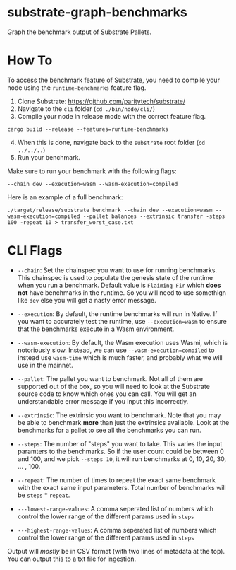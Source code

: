 # substrate-graph-benchmarks
Graph the benchmark output of Substrate Pallets.
 
# How To
 
To access the benchmark feature of Substrate, you need to compile your node using the `runtime-benchmarks` feature flag.
 
1. Clone Substrate: https://github.com/paritytech/substrate/
2. Navigate to the `cli` folder (`cd ./bin/node/cli/`)
3. Compile your node in release mode with the correct feature flag.

```
cargo build --release --features=runtime-benchmarks
```

4. When this is done, navigate back to the `substrate` root folder (`cd ../../..`)
5. Run your benchmark.

Make sure to run your benchmark with the following flags:

```
--chain dev --execution=wasm --wasm-execution=compiled
```

Here is an example of a full benchmark:

```
./target/release/substrate benchmark --chain dev --execution=wasm --wasm-execution=compiled --pallet balances --extrinsic transfer -steps 100 -repeat 10 > transfer_worst_case.txt
```

# CLI Flags

* `--chain`: Set the chainspec you want to use for running benchmarks. This chainspec is used to populate the genesis state of the runtime when you run a benchmark. Default value is `Flaiming Fir` which **does not** have benchmarks in the runtime. So you will need to use somethign like `dev` else you will get a nasty error message.

* `--execution`: By default, the runtime benchmarks will run in Native. If you want to accurately test the runtime, use `--execution=wasm` to ensure that the benchmarks execute in a Wasm environment.

* `--wasm-execution`: By default, the Wasm execution uses Wasmi, which is notoriously slow. Instead, we can use `--wasm-execution=compiled` to instead use `wasm-time` which is much faster, and probably what we will use in the mainnet.

* `--pallet`: The pallet you want to benchmark. Not all of them are supported out of the box, so you will need to look at the Substrate source code to know which ones you can call. You will get an understandable error message if you input this incorrectly.

* `--extrinsic`: The extrinsic you want to benchmark. Note that you may be able to benchmark **more** than just the extrinsics available. Look at the benchmarks for a pallet to see all the benchmarks you can run.

* `--steps`: The number of "steps" you want to take. This varies the input paramters to the benchmarks. So if the user count could be between 0 and 100, and we pick `--steps 10`, it will run benchmarks at 0, 10, 20, 30, ... , 100.

* `--repeat`: The number of times to repeat the exact same benchmark with the exact same input parameters. Total number of benchmarks will be `steps` * `repeat`.

* `---lowest-range-values`: A comma seperated list of numbers which control the lower range of the different params used in `steps`

* `---highest-range-values`: A comma seperated list of numbers which control the lower range of the different params used in `steps`

Output will _mostly_ be in CSV format (with two lines of metadata at the top). You can output this to a txt file for ingestion.

